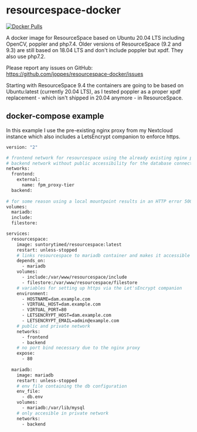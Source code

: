 # resourcespace-docker

[![Docker Pulls](https://img.shields.io/docker/pulls/joppes/resourcespace?style=flat-square)](https://hub.docker.com/r/joppes/resourcespace)

A docker image for ResourceSpace based on Ubuntu 20.04 LTS including OpenCV, poppler and php7.4. Older versions of ResourceSpace (9.2 and 9.3) are still based on 18.04 LTS and don't include poppler but xpdf. They also use php7.2.

Please report any issues on GitHub: https://github.com/joppes/resourcespace-docker/issues

Starting with ResourceSpace 9.4 the containers are going to be based on Ubuntu:latest (currently 20.04 LTS), as I tested poppler as a proper xpdf replacement - which isn't shipped in 20.04 anymore - in ResourceSpace.

## docker-compose example

In this example I use the pre-existing nginx proxy from my Nextcloud instance which also includes a LetsEncrypt companion to enforce https.

```Dockerfile
version: "2"

# frontend network for resourcespace using the already existing nginx proxy of Nextcloud
# backend network without public accessibility for the database connection
networks:
  frontend:
    external:
      name: fpm_proxy-tier
  backend:
  
# for some reason using a local mountpoint results in an HTTP error 500
volumes:
  mariadb:
  include:
  filestore:

services:
  resourcespace:
    image: suntorytimed/resourcespace:latest
    restart: unless-stopped
    # links resourcespace to mariadb container and makes it accessible via the URL mariadb
    depends_on:
      - mariadb
    volumes:
      - include:/var/www/resourcespace/include
      - filestore:/var/www/resourcespace/filestore
    # variables for setting up https via the Let'sEncrypt companion
    environment:
      - HOSTNAME=dam.example.com
      - VIRTUAL_HOST=dam.example.com
      - VIRTUAL_PORT=80
      - LETSENCRYPT_HOST=dam.example.com
      - LETSENCRYPT_EMAIL=admin@example.com
    # public and private network
    networks:
      - frontend
      - backend
    # no port bind necessary due to the nginx proxy
    expose:
      - 80
  
  mariadb:
    image: mariadb
    restart: unless-stopped
    # env file containing the db configuration
    env_file:
      - db.env
    volumes:
      - mariadb:/var/lib/mysql
    # only accesible in private network
    networks:
      - backend
```
